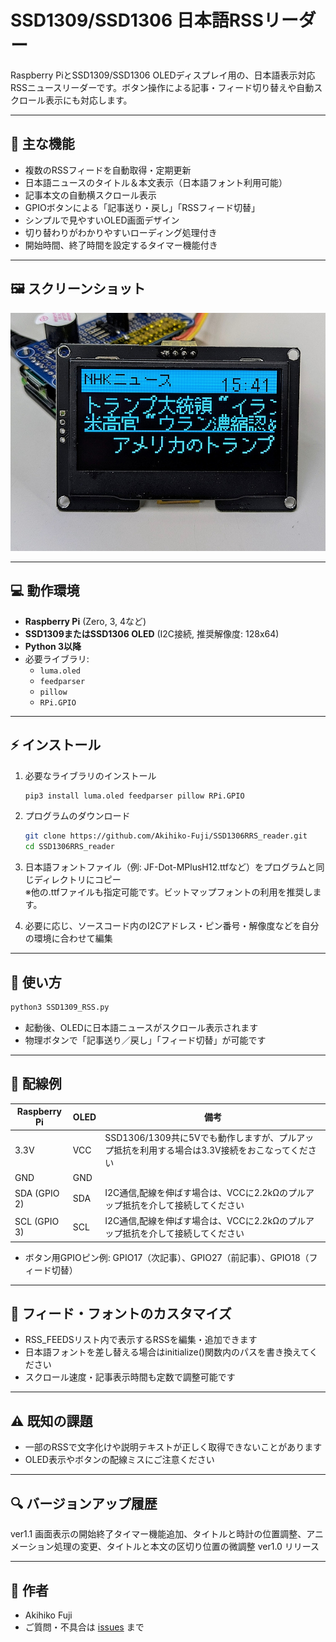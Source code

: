 # SSD1309/SSD1306 日本語RSSリーダー

Raspberry PiとSSD1309/SSD1306 OLEDディスプレイ用の、日本語表示対応RSSニュースリーダーです。ボタン操作による記事・フィード切り替えや自動スクロール表示にも対応します。

---

## 📌 主な機能

- 複数のRSSフィードを自動取得・定期更新
- 日本語ニュースのタイトル＆本文表示（日本語フォント利用可能）
- 記事本文の自動横スクロール表示
- GPIOボタンによる「記事送り・戻し」「RSSフィード切替」
- シンプルで見やすいOLED画面デザイン
- 切り替わりがわかりやすいローディング処理付き
- 開始時間、終了時間を設定するタイマー機能付き

---

## 🖼 スクリーンショット
![demo](https://github.com/Akihiko-Fuji/SSD1306RRS_reader/blob/main/demo.jpg?raw=true)

---
## 💻 動作環境

- **Raspberry Pi** (Zero, 3, 4など)
- **SSD1309またはSSD1306 OLED** (I2C接続, 推奨解像度: 128x64)
- **Python 3以降**
- 必要ライブラリ:
    - `luma.oled`
    - `feedparser`
    - `pillow`
    - `RPi.GPIO`

---

## ⚡ インストール

1. 必要なライブラリのインストール
    ```sh
    pip3 install luma.oled feedparser pillow RPi.GPIO
    ```

2. プログラムのダウンロード
    ```sh
    git clone https://github.com/Akihiko-Fuji/SSD1306RRS_reader.git
    cd SSD1306RRS_reader
    ```

3. 日本語フォントファイル（例: JF-Dot-MPlusH12.ttfなど）をプログラムと同じディレクトリにコピー  
   ※他の.ttfファイルも指定可能です。ビットマップフォントの利用を推奨します。

4. 必要に応じ、ソースコード内のI2Cアドレス・ピン番号・解像度などを自分の環境に合わせて編集

---

## 🚀 使い方

```sh
python3 SSD1309_RSS.py
```

- 起動後、OLEDに日本語ニュースがスクロール表示されます
- 物理ボタンで「記事送り／戻し」「フィード切替」が可能です

---

## 🔌 配線例
|Raspberry Pi	|OLED	|備考|
|---|---|---|
|3.3V |VCC	|SSD1306/1309共に5Vでも動作しますが、プルアップ抵抗を利用する場合は3.3V接続をおこなってください  |
|GND	|GND	|  |
|SDA (GPIO 2)	|SDA	|I2C通信,配線を伸ばす場合は、VCCに2.2kΩのプルアップ抵抗を介して接続してください|
|SCL (GPIO 3)	|SCL	|I2C通信,配線を伸ばす場合は、VCCに2.2kΩのプルアップ抵抗を介して接続してください|
- ボタン用GPIOピン例: GPIO17（次記事）、GPIO27（前記事）、GPIO18（フィード切替）

---

## 📝 フィード・フォントのカスタマイズ
- RSS_FEEDSリスト内で表示するRSSを編集・追加できます
- 日本語フォントを差し替える場合はinitialize()関数内のパスを書き換えてください
- スクロール速度・記事表示時間も定数で調整可能です

---

## ⚠️ 既知の課題
- 一部のRSSで文字化けや説明テキストが正しく取得できないことがあります
- OLED表示やボタンの配線ミスにご注意ください

---

## 🔍 バージョンアップ履歴
ver1.1 画面表示の開始終了タイマー機能追加、タイトルと時計の位置調整、アニメーション処理の変更、タイトルと本文の区切り位置の微調整
ver1.0 リリース

---

## 👤 作者
- Akihiko Fuji
- ご質問・不具合は [issues](https://github.com/Akihiko-Fuji/SSD1306RRS_reader/issues) まで
